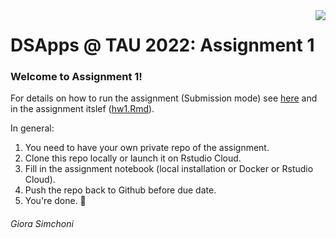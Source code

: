 <img src="images/DSApps_logo_small.jpg" align="right" />

# DSApps @ TAU 2022: Assignment 1

### Welcome to Assignment 1!

For details on how to run the assignment (Submission mode) see [here](https://github.com/DSApps-2022/Class_Slides/blob/master/Apps_of_DS_HW.pdf) and in the assignment itslef ([hw1.Rmd](hw1.Rmd)).

In general:

1. You need to have your own private repo of the assignment.
2. Clone this repo locally or launch it on Rstudio Cloud.
3. Fill in the assignment notebook (local installation or Docker or Rstudio Cloud).
4. Push the repo back to Github before due date.
5. You're done. :nail_care:

###### Giora Simchoni
